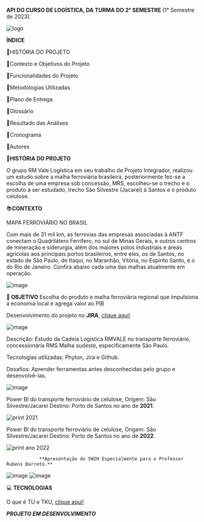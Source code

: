 **API DO CURSO DE LOGÍSTICA, DA TURMA DO 2° SEMESTRE** (1° Semestre de 2023).

![logo](https://github.com/SilveiraEliane/API-LOG/assets/134539033/287ca07c-6cc6-4fa4-a403-822da6ced04a)


**ÍNDICE**

📑HISTÓRIA DO PROJETO

📑Contexto e Objetivos do Projeto

📑Funcionalidades do Projeto

📑Metodologias Utilizadas

📑Plano de Entrega

📑Glossário

📑Resultado das Análises

📑Cronograma

📑Autores

🚀**HISTÓRIA DO PROJETO**

O grupo RM Vale Logística em seu trabalho de Projeto Integrador, realizou um estudo sobre a malha ferroviária brasileira, posteriormente fez-se a escolha de uma empresa sob concessão, MRS, escolheu-se o trecho e o produto a ser estudado, trecho São Silvestre (Jacareí) à Santos e o produto celulose.


📚**CONTEXTO**

MAPA FERROVIÁRIO NO BRASIL

Com mais de 31 mil km, as ferrovias das empresas associadas à ANTF conectam o Quadrilátero Ferrífero, no sul de Minas Gerais, e outros centros de mineração e siderurgia, além dos maiores polos industriais e áreas agrícolas aos principais portos brasileiros, entre eles, os de Santos, no estado de São Paulo, de Itaqui, no Maranhão, Vitória, no Espírito Santo, e o do Rio de Janeiro. Confira abaixo cada uma das malhas atualmente em operação.

![image](https://github.com/SilveiraEliane/API-LOG/assets/134539033/aa5add55-f241-4337-93c2-0438144f4757)



**🎯 OBJETIVO**
Escolha do produto e malha ferroviária regional que impulsiona a economia local e agrega valor ao PIB
 

Desenvolvimento do projeto no **JIRA**, [clique aqui!](https://apilog.atlassian.net/jira/software/projects/PFRRV/boards/2/backlog)

![image](https://github.com/SilveiraEliane/API-LOG/assets/134539033/fb8c60eb-0b94-45de-b457-3410808d323a)

Descrição: Estudo da Cadeia Logística RMVALE no transporte ferroviário, concessionária RMS Malha sudeste, especificamente São Paulo.

Tecnologias utilizadas: Phyton, Jira e Github.

Desafios: Aprender ferramentas antes desconhecidas pelo grupo e desenvolvê-las.

![image](https://github.com/SilveiraEliane/API-LOG/assets/134539033/cdec5090-121a-4b9f-b16f-ac80fa55e876)



Power BI do transporte ferroviário de celulose, Origem: São Silvestre/Jacareí Destino: Porto de Santos no ano de **2021**.

![print 2021](https://github.com/SilveiraEliane/API-LOG/assets/134539033/2069ce12-9f41-47b8-9715-4ea81e4c72bf)

Power BI do transporte ferroviário de celulose, Origem: São Silvestre/Jacareí Destino: Porto de Santos no ano de **2022**.

![print ano 2022](https://github.com/SilveiraEliane/API-LOG/assets/134539033/e2c417e7-1d61-4005-a147-183d2445a06c)


                **Apresentação do 5W2H Especialmente para o Professor Rubens Barreto.**

![image](https://github.com/SilveiraEliane/API-LOG/assets/134539033/6252938f-e6af-4669-b656-b329de224d56)
![image](https://github.com/SilveiraEliane/API-LOG/assets/134539033/f5f02121-cc04-4689-ad54-82d708b2874d)

💻 **TECNOLOGIAS**



O que é TU e TKU, [clique aqui!](https://www.youtube.com/watch?v=JMpptuXtd3Y&t=99s)

***PROJETO EM DESENVOLVIMENTO***

